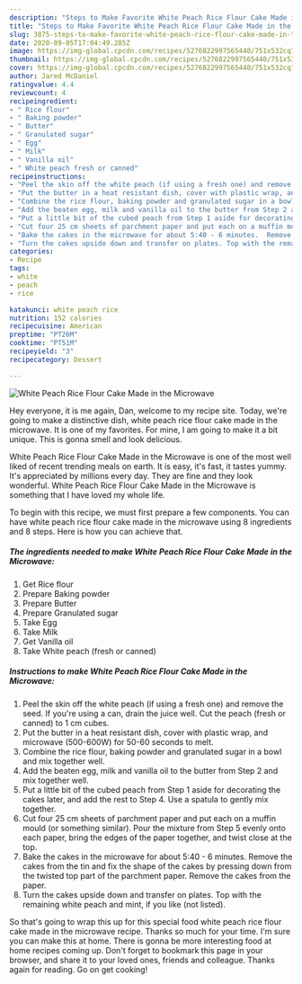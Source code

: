 ```yaml
---
description: "Steps to Make Favorite White Peach Rice Flour Cake Made in the Microwave"
title: "Steps to Make Favorite White Peach Rice Flour Cake Made in the Microwave"
slug: 3875-steps-to-make-favorite-white-peach-rice-flour-cake-made-in-the-microwave
date: 2020-09-05T17:04:49.285Z
image: https://img-global.cpcdn.com/recipes/5276822997565440/751x532cq70/white-peach-rice-flour-cake-made-in-the-microwave-recipe-main-photo.jpg
thumbnail: https://img-global.cpcdn.com/recipes/5276822997565440/751x532cq70/white-peach-rice-flour-cake-made-in-the-microwave-recipe-main-photo.jpg
cover: https://img-global.cpcdn.com/recipes/5276822997565440/751x532cq70/white-peach-rice-flour-cake-made-in-the-microwave-recipe-main-photo.jpg
author: Jared McDaniel
ratingvalue: 4.4
reviewcount: 4
recipeingredient:
- " Rice flour"
- " Baking powder"
- " Butter"
- " Granulated sugar"
- " Egg"
- " Milk"
- " Vanilla oil"
- " White peach fresh or canned"
recipeinstructions:
- "Peel the skin off the white peach (if using a fresh one) and remove the seed.  If you&#39;re using a can,  drain the juice well. Cut the peach (fresh or canned) to 1 cm cubes."
- "Put the butter in a heat resistant dish, cover with plastic wrap, and microwave (500-600W) for 50-60 seconds to melt."
- "Combine the rice flour, baking powder and granulated sugar in a bowl and mix together well."
- "Add the beaten egg, milk and vanilla oil to the butter from Step 2 and mix together well."
- "Put a little bit of the cubed peach from Step 1 aside for decorating the cakes later, and add the rest to Step 4.  Use a spatula to gently mix together."
- "Cut four 25 cm sheets of parchment paper and put each on a muffin mould (or something similar). Pour the mixture from Step 5 evenly onto each paper, bring the edges of the paper together, and twist close at the top."
- "Bake the cakes in the microwave for about 5:40 - 6 minutes.  Remove the cakes from the tin and fix the shape of the cakes by pressing down from the twisted top part of the parchment paper. Remove the cakes from the paper."
- "Turn the cakes upside down and transfer on plates. Top with the remaining white peach and mint, if you like (not listed)."
categories:
- Recipe
tags:
- white
- peach
- rice

katakunci: white peach rice 
nutrition: 152 calories
recipecuisine: American
preptime: "PT26M"
cooktime: "PT51M"
recipeyield: "3"
recipecategory: Dessert

---
```



![White Peach Rice Flour Cake Made in the Microwave](https://img-global.cpcdn.com/recipes/5276822997565440/751x532cq70/white-peach-rice-flour-cake-made-in-the-microwave-recipe-main-photo.jpg)

Hey everyone, it is me again, Dan, welcome to my recipe site. Today, we're going to make a distinctive dish, white peach rice flour cake made in the microwave. It is one of my favorites. For mine, I am going to make it a bit unique. This is gonna smell and look delicious.



White Peach Rice Flour Cake Made in the Microwave is one of the most well liked of recent trending meals on earth. It is easy, it's fast, it tastes yummy. It's appreciated by millions every day. They are fine and they look wonderful. White Peach Rice Flour Cake Made in the Microwave is something that I have loved my whole life.


To begin with this recipe, we must first prepare a few components. You can have white peach rice flour cake made in the microwave using 8 ingredients and 8 steps. Here is how you can achieve that.

<!--inarticleads1-->

##### The ingredients needed to make White Peach Rice Flour Cake Made in the Microwave:

1. Get  Rice flour
1. Prepare  Baking powder
1. Prepare  Butter
1. Prepare  Granulated sugar
1. Take  Egg
1. Take  Milk
1. Get  Vanilla oil
1. Take  White peach (fresh or canned)




<!--inarticleads2-->

##### Instructions to make White Peach Rice Flour Cake Made in the Microwave:

1. Peel the skin off the white peach (if using a fresh one) and remove the seed.  If you&#39;re using a can,  drain the juice well. Cut the peach (fresh or canned) to 1 cm cubes.
1. Put the butter in a heat resistant dish, cover with plastic wrap, and microwave (500-600W) for 50-60 seconds to melt.
1. Combine the rice flour, baking powder and granulated sugar in a bowl and mix together well.
1. Add the beaten egg, milk and vanilla oil to the butter from Step 2 and mix together well.
1. Put a little bit of the cubed peach from Step 1 aside for decorating the cakes later, and add the rest to Step 4.  Use a spatula to gently mix together.
1. Cut four 25 cm sheets of parchment paper and put each on a muffin mould (or something similar). Pour the mixture from Step 5 evenly onto each paper, bring the edges of the paper together, and twist close at the top.
1. Bake the cakes in the microwave for about 5:40 - 6 minutes.  Remove the cakes from the tin and fix the shape of the cakes by pressing down from the twisted top part of the parchment paper. Remove the cakes from the paper.
1. Turn the cakes upside down and transfer on plates. Top with the remaining white peach and mint, if you like (not listed).




So that's going to wrap this up for this special food white peach rice flour cake made in the microwave recipe. Thanks so much for your time. I'm sure you can make this at home. There is gonna be more interesting food at home recipes coming up. Don't forget to bookmark this page in your browser, and share it to your loved ones, friends and colleague. Thanks again for reading. Go on get cooking!
